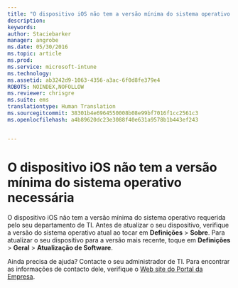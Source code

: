 ```yaml
---
title: "O dispositivo iOS não tem a versão mínima do sistema operativo necessária | Microsoft Intune"
description: 
keywords: 
author: Staciebarker
manager: angrobe
ms.date: 05/30/2016
ms.topic: article
ms.prod: 
ms.service: microsoft-intune
ms.technology: 
ms.assetid: ab3242d9-1063-4356-a3ac-6f0d8fe379e4
ROBOTS: NOINDEX,NOFOLLOW
ms.reviewer: chrisgre
ms.suite: ems
translationtype: Human Translation
ms.sourcegitcommit: 38301b4e6964550008b08e99bf7016f1cc2561c3
ms.openlocfilehash: a4b89620dc23e3088f40e631a9578b1b443ef243


---
```



# O dispositivo iOS não tem a versão mínima do sistema operativo necessária

O dispositivo iOS não tem a versão mínima do sistema operativo requerida pelo seu departamento de TI.  Antes de atualizar o seu dispositivo, verifique a versão do sistema operativo atual ao tocar em **Definições** &gt; **Sobre**. Para atualizar o seu dispositivo para a versão mais recente, toque em **Definições** &gt; **Geral** &gt; **Atualização de Software**.

Ainda precisa de ajuda? Contacte o seu administrador de TI. Para encontrar as informações de contacto dele, verifique o [Web site do Portal da Empresa](http://portal.manage.microsoft.com).





<!--HONumber=Aug16_HO5-->


